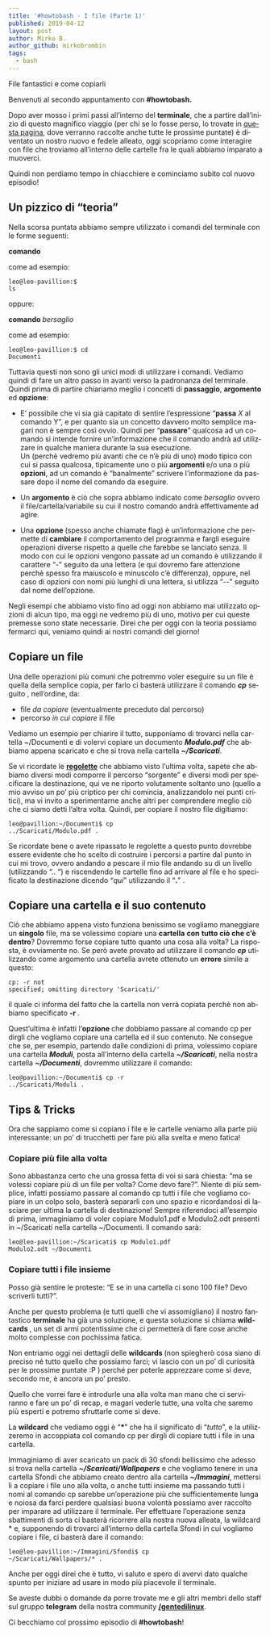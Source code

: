 ```yaml
---
title: '#howtobash - I file (Parte 1)'
published: 2019-04-12
layout: post
author: Mirko B.
author_github: mirkobrombin
tags:
  - bash
---
```

File fantastici e come copiarli<!--more--><p lang="it">Benvenuti al secondo appuntamento con <strong>#howtobash.</strong></p><p lang="it">Dopo aver mosso i primi passi all’interno del <strong>terminale</strong>, che a partire dall’inizio di questo magnifico viaggio (per chi se lo fosse perso, lo trovate in <a href="https://linuxhub.it/node/558">questa pagina</a>, dove verranno raccolte anche tutte le prossime puntate) è diventato un nostro nuovo e fedele alleato, oggi scopriamo come interagire con file che troviamo all’interno delle cartelle fra le quali abbiamo imparato a muoverci.</p><p lang="it">Quindi non perdiamo tempo in chiacchiere e cominciamo subito col nuovo episodio!</p><h2 lang="it">Un pizzico di “teoria”</h2><p lang="it">Nella scorsa puntata abbiamo sempre utilizzato i comandi del terminale con le forme seguenti:</p><p lang="it"><strong>comando</strong></p><p lang="it">come ad esempio:</p><pre><code>leo@leo-pavillion:$ ls</code></pre><p lang="it">oppure:</p><p lang="it"><strong>comando </strong><em>bersaglio</em></p><p lang="it">come ad esempio:</p><pre><code>leo@leo-pavillion:$ cd Documenti</code></pre><p lang="it">Tuttavia questi non sono gli unici modi di utilizzare i comandi. Vediamo quindi di fare un altro passo in avanti verso la padronanza del terminale. Quindi prima di partire chiariamo meglio i concetti di <strong>passaggio</strong>, <strong>argomento </strong>ed <strong>opzione</strong>:</p><ul>	<li>	<p lang="it">E’ possibile che vi sia già capitato di sentire l’espressione “<strong>passa</strong> <em>X </em>al comando Y”, e per quanto sia un concetto davvero molto semplice magari non è sempre così ovvio. Quindi per “<strong>passare</strong>” qualcosa ad un comando si intende fornire un’informazione che il comando andrà ad utilizzare in qualche maniera durante la sua esecuzione.<br />	Un (perchè vedremo più avanti che ce n’è più di uno) modo tipico con cui si passa qualcosa, tipicamente uno o più <strong>argomenti </strong>e/o una o più <strong>opzioni</strong>, ad un comando è “banalmente” scrivere l’informazione da passare dopo il nome del comando da eseguire.</p>	</li></ul><ul>	<li>	<p lang="it">Un <strong>argomento</strong> è ciò che sopra abbiamo indicato come <em>bersaglio</em> ovvero il file/cartella/variabile su cui il nostro comando andrà effettivamente ad agire.</p>	</li>	<li>	<p lang="it">Una&nbsp;<strong>opzione </strong>(spesso anche chiamate flag) è un’informazione che permette di <strong>cambiare</strong> il comportamento del programma e fargli eseguire operazioni diverse rispetto a quelle che farebbe se lanciato senza. Il modo con cui le opzioni vengono passate ad un comando è utilizzando il carattere “-” seguito da una lettera (e qui dovremo fare attenzione perchè spesso fra maiuscolo e minuscolo c’è differenza), oppure, nel caso di opzioni con nomi più lunghi di una lettera, si utilizza “--” seguito dal nome dell’opzione.</p>	</li></ul><p lang="it">Negli esempi che abbiamo visto fino ad oggi non abbiamo mai utilizzato opzioni di alcun tipo, ma oggi ne vedremo più di uno, motivo per cui queste premesse sono state necessarie. Direi che per oggi con la teoria possiamo fermarci qui, veniamo quindi ai nostri comandi del giorno!</p><h2 lang="it">Copiare un file</h2><p lang="it">Una delle operazioni più comuni che potremmo voler eseguire su un file è quella della semplice copia, per farlo ci basterà utilizzare il comando <em><strong>cp</strong></em> seguito , nell’ordine, da:</p><ul>	<li lang="it">file <em>da copiare</em> (eventualmente preceduto dal percorso)</li>	<li lang="it">percorso <em>in cui copiare </em>il file</li></ul><p lang="it">Vediamo un esempio per chiarire il tutto, supponiamo di trovarci nella cartella ~/Documenti e di volervi copiare un documento <em><strong>Modulo.pdf</strong></em> che abbiamo appena scaricato e che si trova nella cartella <em><strong>~/Scaricati</strong></em>.</p><p lang="it">Se vi ricordate le <a href="https://linuxhub.it/article/howtobash-comincia-il-viaggio#title3"><strong>regolette</strong></a> che abbiamo visto l’ultima volta, sapete che abbiamo diversi modi comporre il percorso “sorgente” e diversi modi per specificare la destinazione, qui ve ne riporto volutamente soltanto uno (quello a mio avviso un po’ più criptico per chi comincia, analizzandolo nei punti critici), ma vi invito a sperimentarne anche altri per comprendere meglio ciò che ci siamo detti l’altra volta. Quindi, per copiare il nostro file digitiamo:</p><pre><code>leo@pavillion:~/Documenti$ cp ../Scaricati/Modulo.pdf .</code></pre><p lang="it">Se ricordate bene o avete ripassato le regolette a questo punto dovrebbe essere evidente che ho scelto di costruire i percorsi a partire dal punto in cui mi trovo, ovvero andando a pescare il mio file andando su di un livello (utilizzando “.. “) e riscendendo le cartelle fino ad arrivare al file e ho specificato la destinazione dicendo “<em>qui</em>” utilizzando il “<strong>.</strong>” .</p><h2 lang="it">Copiare una cartella e il suo contenuto</h2><p lang="it">Ciò che abbiamo appena visto funziona benissimo se vogliamo maneggiare un <strong>singolo</strong> file, ma se volessimo copiare una <strong>cartella</strong> <strong>con</strong> <strong>tutto ciò che c’è dentro</strong>? Dovremmo forse copiare tutto quanto una cosa alla volta? La risposta, è ovviamente no. Se però avete provato ad utilizzare il comando <em><strong>cp</strong></em> utilizzando come argomento una cartella avrete ottenuto un <strong>errore</strong> simile a questo:</p><pre><code>cp: -r not specified; omitting directory 'Scaricati/'</code></pre><p lang="it">il quale ci informa del fatto che la cartella non verrà copiata perchè non abbiamo specificato <strong>-r </strong>.</p><p lang="it">Quest’ultima è infatti l’<strong>opzione </strong>che dobbiamo passare al comando cp per dirgli che vogliamo copiare una cartella ed il suo contenuto. Ne consegue che se, per esempio, partendo dalle condizioni di prima, volessimo copiare una cartella <em><strong>Moduli</strong></em>, posta all’interno della cartella <em><strong>~/Scaricati</strong></em>, nella nostra cartella <strong><em>~/Documenti</em></strong>, dovremmo utilizzare il comando:</p><pre><code>leo@pavillion:~/Documenti$ cp -r ../Scaricati/Moduli .</code></pre><h2 lang="it">Tips &amp; Tricks</h2><p lang="it">Ora che sappiamo come si copiano i file e le cartelle veniamo alla parte più interessante: un po’ di trucchetti per fare più alla svelta e meno fatica!</p><h3 lang="it">Copiare più file alla volta</h3><p lang="it"><span>Sono abbastanza certo che una grossa fetta di voi si sarà chiesta: “ma se volessi copiare più di un file per volta? Come devo fare?”. Niente di più semplice, infatti possiamo passare al comando cp tutti i file che vogliamo copiare in un colpo solo, basterà separarli con uno spazio e ricordandosi di lasciare per ultima la cartella di destinazione! Sempre riferendoci all’esempio di prima, immaginiamo di voler copiare Modulo1.pdf e Modulo2.odt presenti in ~/Scaricati nella cartella ~/Documenti. Il comando sarà:</span></p><pre><code>leo@leo-pavillion:~/Scaricati$ cp Modulo1.pdf Modulo2.odt ~/Documenti</code></pre><h3 lang="it">Copiare tutti i file insieme</h3><p lang="it"><span>Posso già sentire le proteste: “E se in una cartella ci sono 100 file? Devo scriverli tutti?”. </span></p><p lang="it"><span>Anche per questo problema (e tutti quelli che vi assomigliano) il nostro fantastico <strong>terminale</strong> ha già una soluzione, e questa soluzione si chiama </span><strong>wildcards </strong><span>, un set di armi potentissime che ci permetterà di fare cose anche molto complesse con pochissima fatica. </span></p><p lang="it"><span>Non entriamo oggi nei dettagli delle </span><strong>wildcards </strong><span>(non spiegherò cosa siano di preciso né tutto quello che possiamo farci; vi lascio con un po’ di curiosità per le prossime puntate :P )</span><strong> </strong><span>perché per poterle apprezzare come si deve, secondo me, è ancora un po’ presto. </span></p><p lang="it"><span>Quello che vorrei fare è introdurle una alla volta man mano che ci serviranno e fare un po’ di recap, e magari vederle tutte, una volta che saremo più esperti e potremo sfruttarle come si deve.</span></p><p lang="it"><span>La <strong>wildcard</strong> che vediamo oggi è “</span><strong>*</strong><span>” che ha il significato di “<em>tutto</em>”, e la utilizzeremo in accoppiata col comando cp per dirgli di copiare tutti i file in una cartella. </span></p><p lang="it"><span>Immaginiamo di aver scaricato un pack di 30 sfondi bellissimo che adesso si trova nella cartella <em><strong>~/Scaricati/Wallpapers</strong></em> e che vogliamo tenere in una cartella Sfondi che abbiamo creato dentro alla cartella <strong><em>~/Immagini</em></strong>, mettersi lì a copiare i file uno alla volta, o anche tutti insieme ma passando tutti i nomi al comando cp sarebbe un’operazione più che sufficientemente lunga e noiosa da farci perdere qualsiasi buona volontà possiamo aver raccolto per imparare ad utilizzare il terminale. Per effettuare l’operazione senza sbattimenti di sorta ci basterà ricorrere alla nostra nuova alleata, la wildcard * e, supponendo di trovarci all’interno della cartella Sfondi in cui vogliamo copiare i file, ci basterà dare il comando:</span></p><pre><code>leo@leo-pavillion:~/Immagini/Sfondi$ cp ~/Scaricati/Wallpapers/* .</code></pre><p dir="ltr">Anche per oggi direi che è tutto, v<span>i saluto e spero di avervi dato qualche spunto per iniziare ad usare in modo più piacevole il terminale. </span></p><p dir="ltr"><span>Se aveste dubbi o domande da porre trovate me e gli altri membri dello staff sul gruppo <strong>telegram</strong> della nostra community <a href="https://t.me/gentedilinux"><strong>/gentedilinux</strong></a>. </span></p><p dir="ltr"><span>Ci becchiamo col prossimo episodio di <strong>#howtobash</strong>!</span></p>